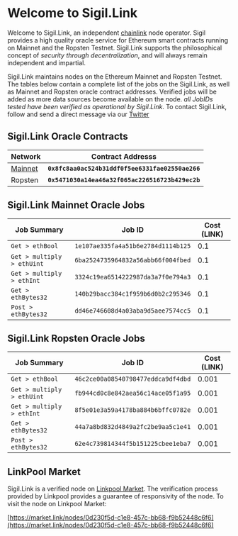 # Welcome to Sigil.Link

Welcome to Sigil.Link, an independent [chainlink](https://chain.link) node operator. Sigil provides a high quality oracle service for Ethereum smart contracts running on Mainnet and the Ropsten Testnet. Sigil.Link supports the philosophical concept of *security through decentralization*, and will always remain independent and impartial. 

Sigil.Link maintains nodes on the Ethereum Mainnet and Ropsten Testnet. The tables below contain a complete list of the jobs on the Sigil.Link, as well as Mainnet and Ropsten oracle contract addresses. Verified jobs will be added as more data sources become available on the node. *all JobIDs tested have been verified as operational by Sigil.Link*. To contact Sigil.Link, follow and send a direct message via our [Twitter](https://twitter.com/sigildotlink)

## Sigil.Link Oracle Contracts

| Network   | Contract Addresss                                 | 
| --------  | -----------                                       | 
| [Mainnet](https://etherscan.io/address/0x8fc8aa0ac524b31ddf0f5ee6331fae02550ae266)   | **`0x8fc8aa0ac524b31ddf0f5ee6331fae02550ae266`**  |
| Ropsten   | **`0x5471030a14ea46a32f065ac226516723b429ec2b`**  |

## Sigil.Link Mainnet Oracle Jobs

| Job Summary                   | Job ID                                        | Cost (LINK)     |
| -----------                   | -----------                                   | ---------       |
| `Get > ethBool`               | `1e107ae335fa4a51b6e2784d1114b125`            | 0.1             | 
| `Get > multiply > ethUint`    | `6ba2524735964832a56abb66f004fbed`            | 0.1             |
| `Get > multiply > ethInt`     | `3324c19ea6514222987da3a7f0e794a3`            | 0.1             |
| `Get > ethBytes32`            | `140b29bacc384c1f959b6d0b2c295346`            | 0.1             |
| `Post > ethBytes32`           | `dd46e746608d4a03aba9d5aee7574cc5`            | 0.1             |

## Sigil.Link Ropsten Oracle Jobs

| Job Summary                   | Job ID                                        | Cost (LINK)     |
| -----------                   | -----------                                   | ---------       |
| `Get > ethBool`               | `46c2ce00a08540798477eddca9df4dbd`            | 0.001           | 
| `Get > multiply > ethUint`    | `fb944cd0c8e842aea56c14ace05f1a95`            | 0.001           |
| `Get > multiply > ethInt`     | `8f5e01e3a59a4178ba884b6bffc0782e`            | 0.001           |
| `Get > ethBytes32`            | `44a7a8bd832d4849a2fc2be9aa5c1e41`            | 0.001           |
| `Post > ethBytes32`           | `62e4c739814344f5b151225cbee1eba7`            | 0.001           |

## LinkPool Market 

Sigil.Link is a verified node on [Linkpool Market](https://market.link). The verification process provided by Linkpool provides a guarantee of responsivity of the node. To visit the node on Linkpool Market: 

[https://market.link/nodes/0d230f5d-c1e8-457c-bb68-f9b52448c6f6](https://market.link/nodes/0d230f5d-c1e8-457c-bb68-f9b52448c6f6)
